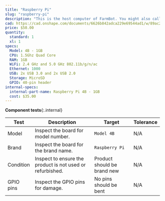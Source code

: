 ```yaml
---
title: "Raspberry Pi"
slug: "raspberry-pi"
description: "This is the host computer of FarmBot. You might also call it FarmBot's brain. The Raspberry Pi runs FarmBot OS, communicates with the web application over ethernet or WiFi, and talks to the Farmduino over a USB serial connection."
cad: https://cad.onshape.com/documents/6626b842adca229e69544ad1/w/89ac2637f82d915f22c2bcd0/e/661f37ce8520518d51f10769
price: $50.00
quantity:
  standard: 1
  xl: 1
specs:
  Model: 4B - 1GB
  CPU: 1.5Ghz Quad Core
  RAM: 1GB
  WiFi: 2.4 GHz and 5.0 GHz 802.11b/g/n/ac
  Ethernet: 1000
  USB: 2x USB 3.0 and 2x USB 2.0
  Storage: MicroSD
  GPIO: 40-pin header
internal-specs:
  internal-part-name: Raspberry Pi 4B - 1GB
  cost: $35.00
---
```


**Component tests**{:.internal}

|Test         |Description  |Target       |Tolerance    |
|-------------|-------------|-------------|-------------|
|Model        |Inspect the board for model number.|`Model 4B`|N/A
|Brand        |Inspect the board for the brand name.|`Raspberry Pi`|N/A
|Condition    |Inspect to ensure the product is not used or refurbished.|Product should be brand new|N/A
|GPIO pins    |Inspect the GPIO pins for damage.|No pins should be bent|N/A

